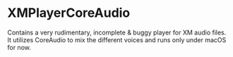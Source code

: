 # XMPlayerCoreAudio

Contains a very rudimentary, incomplete & buggy player for XM audio files.  It utilizes CoreAudio to mix the different voices and runs only under macOS for now.
